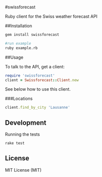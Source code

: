 #swissforecast

Ruby client for the Swiss weather forecast API

##Installation

```bash
gem install swissforecast

#run example
ruby example.rb
```

##Usage

To talk to the API, get a client:

```ruby
require 'swissforecast'
client = Swissforecast::Client.new
```

See below how to use this client.

###Locations

```ruby
client.find_by_city 'Lausanne'
```

## Development

Running the tests

```bash
rake test
```

## License

MIT License (MIT)
